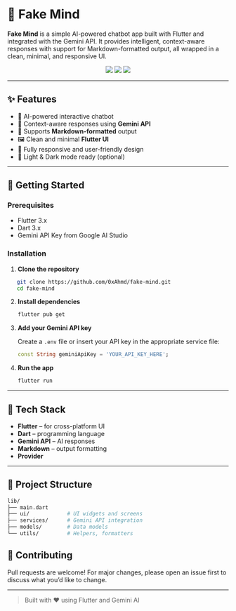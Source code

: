 
# 🤖 Fake Mind

**Fake Mind** is a simple AI-powered chatbot app built with Flutter and integrated with the Gemini API. It provides intelligent, context-aware responses with support for Markdown-formatted output, all wrapped in a clean, minimal, and responsive UI.

<div align="center">
  <img src="https://img.shields.io/badge/Flutter-3.19-blue?logo=flutter" />
  <img src="https://img.shields.io/badge/Dart-3.x-blue?logo=dart" />
  <img src="https://img.shields.io/badge/Gemini%20API-integrated-success" />
</div>

---

## ✨ Features

- 💬 AI-powered interactive chatbot
- 🧠 Context-aware responses using **Gemini API**
- 📝 Supports **Markdown-formatted** output
- 🖼️ Clean and minimal **Flutter UI**
- 📱 Fully responsive and user-friendly design
- 🌙 Light & Dark mode ready (optional)

---

## 🚀 Getting Started

### Prerequisites

- Flutter 3.x
- Dart 3.x
- Gemini API Key from Google AI Studio

### Installation

1. **Clone the repository**
```bash
   git clone https://github.com/0xAhmd/fake-mind.git
   cd fake-mind   
```

2. **Install dependencies**

   ```bash
   flutter pub get
   ```

3. **Add your Gemini API key**

   Create a `.env` file or insert your API key in the appropriate service file:

   ```dart
   const String geminiApiKey = 'YOUR_API_KEY_HERE';
   ```

4. **Run the app**

   ```bash
   flutter run
   ```

---

## 🧩 Tech Stack

* **Flutter** – for cross-platform UI
* **Dart** – programming language
* **Gemini API** – AI responses
* **Markdown** – output formatting
* **Provider**

---

## 📂 Project Structure

```bash
lib/
├── main.dart
├── ui/            # UI widgets and screens
├── services/      # Gemini API integration
├── models/        # Data models
└── utils/         # Helpers, formatters
```
## 🤝 Contributing

Pull requests are welcome! For major changes, please open an issue first to discuss what you’d like to change.

---

> Built with ❤️ using Flutter and Gemini AI

```
